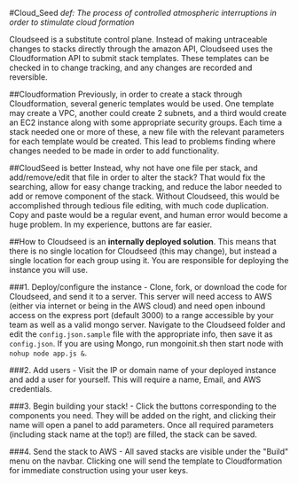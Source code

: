 #Cloud_Seed
_def: The process of controlled atmospheric interruptions in order to stimulate cloud formation_

Cloudseed is a substitute control plane. Instead of making untraceable changes to stacks directly through the amazon API, Cloudseed uses the Cloudformation API to submit stack templates. These templates can be checked in to change tracking, and any changes are recorded and reversible.

##Cloudformation
Previously, in order to create a stack through Cloudformation, several generic templates would be used. One template may create a VPC, another could create 2 subnets, and a third would create an EC2 instance along with some appropriate security groups. Each time a stack needed one or more of these, a new file with the relevant parameters for each template would be created. This lead to problems finding where changes needed to be made in order to add functionality.

##CloudSeed is better
Instead, why not have one file per stack, and add/remove/edit that file in order to alter the stack? That would fix the searching, allow for easy change tracking, and reduce the labor needed to add or remove component of the stack. Without Cloudseed, this would be accomplished through tedious file editing, with much code duplication. Copy and paste would be a regular event, and human error would become a huge problem. In my experience, buttons are far easier.

##How to
Cloudseed is an __internally deployed solution__. This means that there is no single location for Cloudseed (this may change), but instead a single location for each group using it. You are responsible for deploying the instance you will use.

###1. Deploy/configure the instance -
Clone, fork, or download the code for Cloudseed, and send it to a server. This server will need access to AWS (either via internet or being in the AWS cloud) and need open inbound access on the express port (default 3000) to a range accessible by your team as well as a valid mongo server. Navigate to the Cloudseed folder and edit the `config.json.sample` file with the appropriate info, then save it as `config.json`. If you are using Mongo, run mongoinit.sh then start node with `nohup node app.js &`.

###2. Add users -
Visit the IP or domain name of your deployed instance and add a user for yourself. This will require a name, Email, and AWS credentials.

###3. Begin building your stack! -
Click the buttons corresponding to the components you need. They will be added on the right, and clicking their name will open a panel to add parameters. Once all required parameters (including stack name at the top!) are filled, the stack can be saved.

###4. Send the stack to AWS -
All saved stacks are visible under the "Build" menu on the navbar. Clicking one will send the template to Cloudformation for immediate construction using your user keys.
